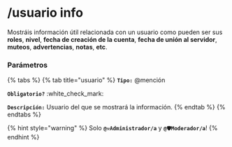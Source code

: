 # /usuario info

Mostráis información útil relacionada con un usuario como pueden ser sus **roles**, **nivel**, **fecha de creación de la cuenta**, **fecha de unión al servidor**, **muteos**, **advertencias**, **notas**, **etc**.

### Parámetros

{% tabs %}
{% tab title="usuario" %}
**`Tipo:`** @mención

**`Obligatorio?`** :white\_check\_mark:

**`Descripción:`** Usuario del que se mostrará la información.
{% endtab %}
{% endtabs %}

{% hint style="warning" %}
Solo **`@⚒️Administrador/a`** y  **`@🛡️Moderador/a`**!
{% endhint %}
